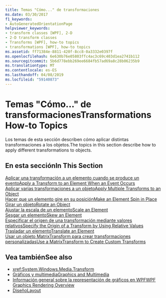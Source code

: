 ```yaml
---
title: Temas "Cómo..." de transformaciones
ms.date: 03/30/2017
f1_keywords:
- AutoGeneratedOrientationPage
helpviewer_keywords:
- transform classes [WPF], 2-D
- 2-D transform classes
- Transforms [WPF], how-to topics
- transformations [WPF], how-to topics
ms.assetid: ff71384e-8811-420f-8cc8-0a3332e0397f
ms.openlocfilehash: 6e630b76e05803ffc4ac3c69c403d1ea2741b112
ms.sourcegitcommit: 5b6d778ebb269ee6684fb57ad69a8c28b06235b9
ms.translationtype: MT
ms.contentlocale: es-ES
ms.lasthandoff: 04/08/2019
ms.locfileid: "59140873"
---
```

# <a name="transformations-how-to-topics"></a><span data-ttu-id="9d2ba-102">Temas "Cómo..." de transformaciones</span><span class="sxs-lookup"><span data-stu-id="9d2ba-102">Transformations How-to Topics</span></span>
<span data-ttu-id="9d2ba-103">Los temas de esta sección describen cómo aplicar distintas transformaciones a los objetos.</span><span class="sxs-lookup"><span data-stu-id="9d2ba-103">The topics in this section describe how to apply different transformations to objects.</span></span>  
  
## <a name="in-this-section"></a><span data-ttu-id="9d2ba-104">En esta sección</span><span class="sxs-lookup"><span data-stu-id="9d2ba-104">In This Section</span></span>  
 [<span data-ttu-id="9d2ba-105">Aplicar una transformación a un elemento cuando se produce un evento</span><span class="sxs-lookup"><span data-stu-id="9d2ba-105">Apply a Transform to an Element When an Event Occurs</span></span>](how-to-apply-a-transform-to-an-element-when-an-event-occurs.md)  
 [<span data-ttu-id="9d2ba-106">Aplicar varias transformaciones a un objeto</span><span class="sxs-lookup"><span data-stu-id="9d2ba-106">Apply Multiple Transforms to an Object</span></span>](how-to-apply-multiple-transforms-to-an-object.md)  
 [<span data-ttu-id="9d2ba-107">Hacer que un elemento gire en su posición</span><span class="sxs-lookup"><span data-stu-id="9d2ba-107">Make an Element Spin in Place</span></span>](how-to-make-an-element-spin-in-place.md)  
 [<span data-ttu-id="9d2ba-108">Girar un objeto</span><span class="sxs-lookup"><span data-stu-id="9d2ba-108">Rotate an Object</span></span>](how-to-rotate-an-object.md)  
 [<span data-ttu-id="9d2ba-109">Ajustar la escala de un elemento</span><span class="sxs-lookup"><span data-stu-id="9d2ba-109">Scale an Element</span></span>](how-to-scale-an-element.md)  
 [<span data-ttu-id="9d2ba-110">Sesgar un elemento</span><span class="sxs-lookup"><span data-stu-id="9d2ba-110">Skew an Element</span></span>](how-to-skew-an-element.md)  
 [<span data-ttu-id="9d2ba-111">Especificar el origen de una transformación mediante valores relativos</span><span class="sxs-lookup"><span data-stu-id="9d2ba-111">Specify the Origin of a Transform by Using Relative Values</span></span>](how-to-specify-the-origin-of-a-transform-by-using-relative-values.md)  
 [<span data-ttu-id="9d2ba-112">Trasladar un elemento</span><span class="sxs-lookup"><span data-stu-id="9d2ba-112">Translate an Element</span></span>](how-to-translate-an-element.md)  
 [<span data-ttu-id="9d2ba-113">Usar un objeto MatrixTransform para crear transformaciones personalizadas</span><span class="sxs-lookup"><span data-stu-id="9d2ba-113">Use a MatrixTransform to Create Custom Transforms</span></span>](how-to-use-a-matrixtransform-to-create-custom-transforms.md)  
  
## <a name="see-also"></a><span data-ttu-id="9d2ba-114">Vea también</span><span class="sxs-lookup"><span data-stu-id="9d2ba-114">See also</span></span>

- <xref:System.Windows.Media.Transform>
- [<span data-ttu-id="9d2ba-115">Gráficos y multimedia</span><span class="sxs-lookup"><span data-stu-id="9d2ba-115">Graphics and Multimedia</span></span>](index.md)
- [<span data-ttu-id="9d2ba-116">Información general sobre la representación de gráficos en WPF</span><span class="sxs-lookup"><span data-stu-id="9d2ba-116">WPF Graphics Rendering Overview</span></span>](wpf-graphics-rendering-overview.md)
- [<span data-ttu-id="9d2ba-117">Diseño</span><span class="sxs-lookup"><span data-stu-id="9d2ba-117">Layout</span></span>](../advanced/layout.md)
